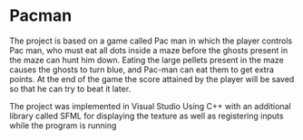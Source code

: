 # Pacman
The project is based on a game called Pac man in which the player controls Pac man, who must eat all dots inside a maze before the ghosts present in the maze can hunt him down. Eating the large pellets present in the maze causes the ghosts to turn blue, and Pac-man can eat them to get extra points. At the end of the game the score attained by the player will be saved so that he can try to beat it later. 

The project was implemented in Visual Studio Using C++ with an additional library called SFML for displaying the texture as well as registering inputs while the program is running

